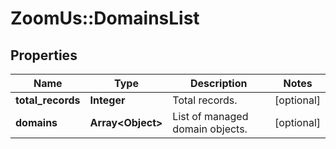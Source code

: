 # ZoomUs::DomainsList

## Properties
Name | Type | Description | Notes
------------ | ------------- | ------------- | -------------
**total_records** | **Integer** | Total records. | [optional] 
**domains** | **Array&lt;Object&gt;** | List of managed domain objects. | [optional] 


